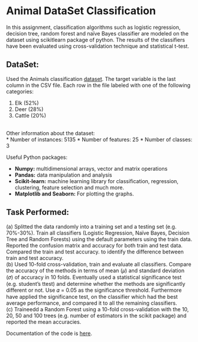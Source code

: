 # Animal DataSet Classification

In this assignment, classification algorithms such as logistic regression, decision tree, random forest and naïve Bayes classifier are modeled on the dataset using scikitlearn package of python. The results of the classifiers have been evaluated using cross-validation technique and statistical t-test.

DataSet:
--------

Used the Animals classification [dataset](https://www.fs.fed.us/pnw/starkey/). The target variable is the last column in the
CSV file. Each row in the file labeled with one of the following categories:
1. Elk (52%)
2. Deer (28%)
3. Cattle (20%)
<br />
Other information about the dataset:<br />
* Number of instances: 5135
* Number of features: 25
* Number of classes: 3

Useful Python packages:
* **Numpy:** multidimensional arrays, vector and matrix operations
* **Pandas:** data manipulation and analysis
* **Scikit-learn:** machine learning library for classification, regression, clustering, feature selection and much more.
* **Matplotlib and Seaborn:** For plotting the graphs.

Task Performed:
---------------
(a) Splitted the data randomly into a training set and a testing set (e.g. 70%-30%). Train all
classifiers (Logistic Regression, Naïve Bayes, Decision Tree and Random Forests)
using the default parameters using the train data. Reported the confusion matrix and
accuracy for both train and test data. Compared the train and test accuracy. to identify the
difference between train and test accuracy. <br />
(b) Used 10-fold cross-validation, train and evaluate all classifiers. Compare the
accuracy of the methods in terms of mean (𝜇) and standard deviation (𝜎) of
accuracy in 10 folds. Eventually used a statistical significance test (e.g. student’s ttest)
and determine whether the methods are significantly different or not. Use 𝛼 =
0.05 as the significance threshold. Furthermore have applied the significance test, on the
classifier which had the best average performance, and compared it to all the remaining
classifiers.<br />
(c) Traineedd a Random Forest using a 10-fold cross-validation with the 10, 20, 50 and 100
trees (e.g. number of estimators in the scikit package) and reported the mean
accuracies.

Documentation of the code is [here](https://github.com/dalalbhargav07/Dalhousie---Machine-Learning-with-Big-Data/blob/master/Assignment%201%20-%20Animal%20Dataset%20Classification/A1_BhargavDalal_B0785773.pdf).
